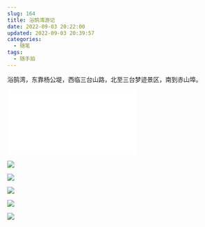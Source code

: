 ```yaml
---
slug: 164
title: 浴鹄湾游记
date: 2022-09-03 20:22:00
updated: 2022-09-03 20:39:57
categories: 
  - 随笔
tags: 
  - 随手拍
---
```



浴鹄湾，东靠杨公堤，西临三台山路，北至三台梦迹景区，南到赤山埠。

<iframe src="//player.bilibili.com/player.html?aid=557639773&bvid=BV1Ye4y1d7rp&cid=822949281&page=1" scrolling="no" border="0" frameborder="no" framespacing="0" allowfullscreen="true"> </iframe>

![](https://img.zburu.com/i/2022/09/03/6313467b8c33a.jpg) 

![](https://img.zburu.com/i/2022/09/03/6313467d29d72.jpg)

![](https://img.zburu.com/i/2022/09/03/6313467be019d.jpg)

![](https://img.zburu.com/i/2022/09/03/6313467c51882.jpg)

![](https://img.zburu.com/i/2022/09/03/6313467c9bbdf.jpg)